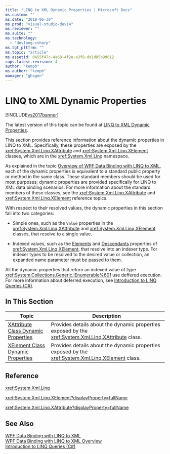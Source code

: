 ```yaml
---
title: "LINQ to XML Dynamic Properties | Microsoft Docs"
ms.custom: ""
ms.date: "2018-06-30"
ms.prod: "visual-studio-dev14"
ms.reviewer: ""
ms.suite: ""
ms.technology: 
  - "devlang-csharp"
ms.tgt_pltfrm: ""
ms.topic: "article"
ms.assetid: 0455f47c-4a68-4f2e-a3f8-dd1d85b99012
caps.latest.revision: 4
author: "kempb"
ms.author: "kempb"
manager: "ghogen"
---
```

# LINQ to XML Dynamic Properties
[!INCLUDE[vs2017banner](../includes/vs2017banner.md)]

The latest version of this topic can be found at [LINQ to XML Dynamic Properties](https://docs.microsoft.com/visualstudio/designers/linq-to-xml-dynamic-properties).  
  
This section provides reference information about the dynamic properties in LINQ to XML. Specifically, these properties are exposed by the <xref:System.Xml.Linq.XAttribute> and <xref:System.Xml.Linq.XElement> classes, which are in the <xref:System.Xml.Linq> namespace.  
  
 As explained in the topic [Overview of WPF Data Binding with LINQ to XML](../designers/wpf-data-binding-with-linq-to-xml-overview.md), each of the dynamic properties is equivalent to a standard public property or method in the same class. These standard members should be used for most purposes; dynamic properties are provided specifically for LINQ to XML data binding scenarios. For more information about the standard members of these classes, see the <xref:System.Xml.Linq.XAttribute> and <xref:System.Xml.Linq.XElement> reference topics.  
  
 With respect to their resolved values, the dynamic properties in this section fall into two categories:  
  
-   Simple ones, such as the `Value` properties in the <xref:System.Xml.Linq.XAttribute> and <xref:System.Xml.Linq.XElement> classes, that resolve to a single value.  
  
-   Indexed values, such as the [Elements](../designers/elements-xelement-dynamic-property.md) and [Descendants](../designers/descendants-xelement-dynamic-property.md) properties of <xref:System.Xml.Linq.XElement>, that resolve into an indexer type. For indexer types to be resolved to the desired value or collection, an expanded name parameter must be passed to them.  
  
 All the dynamic properties that return an indexed value of type <xref:System.Collections.Generic.IEnumerable%601> use deffered execution. For more information about deferred execution, see [Introduction to LINQ Queries (C#)](http://msdn.microsoft.com/library/37895c02-268c-41d5-be39-f7d936fa88a8).  
  
## In This Section  
  
|Topic|Description|  
|-----------|-----------------|  
|[XAttribute Class Dynamic Properties](../designers/xattribute-class-dynamic-properties.md)|Provides details about the dynamic properties exposed by the <xref:System.Xml.Linq.XAttribute> class.|  
|[XElement Class Dynamic Properties](../designers/xelement-class-dynamic-properties.md)|Provides details about the dynamic properties exposed by the <xref:System.Xml.Linq.XElement> class.|  
  
## Reference  
 <xref:System.Xml.Linq>  
  
 <xref:System.Xml.Linq.XElement?displayProperty=fullName>  
  
 <xref:System.Xml.Linq.XAttribute?displayProperty=fullName>  
  
## See Also  
 [WPF Data Binding with LINQ to XML](../designers/wpf-data-binding-with-linq-to-xml.md)   
 [WPF Data Binding with LINQ to XML Overview](../designers/wpf-data-binding-with-linq-to-xml-overview.md)   
 [Introduction to LINQ Queries (C#)](http://msdn.microsoft.com/library/37895c02-268c-41d5-be39-f7d936fa88a8)



